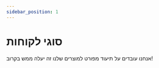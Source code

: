 ```yaml
---
sidebar_position: 1
---
```


# סוגי לקוחות

אנחנו עובדים על תיעוד מפורט למוצרים שלנו
זה יעלה ממש בקרוב!